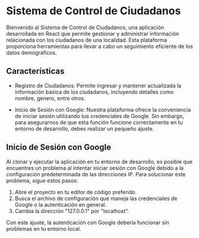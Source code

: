 # Sistema de Control de Ciudadanos

Bienvenido al Sistema de Control de Ciudadanos, una aplicación desarrollada en React que permite gestionar y administrar información relacionada con los ciudadanos de una localidad. Esta plataforma proporciona herramientas para llevar a cabo un seguimiento eficiente de los datos demográficos.

## Características

- Registro de Ciudadanos: Permite ingresar y mantener actualizada la información básica de los ciudadanos, incluyendo detalles como nombre, genero, entre otros.

- Inicio de Sesión con Google: Nuestra plataforma ofrece la conveniencia de iniciar sesión utilizando tus credenciales de Google. Sin embargo, para asegurarnos de que esta función funcione correctamente en tu entorno de desarrollo, debes realizar un pequeño ajuste.

## Inicio de Sesión con Google

Al clonar y ejecutar la aplicación en tu entorno de desarrollo, es posible que encuentres un problema al intentar iniciar sesión con Google debido a la configuración predeterminada de las direcciones IP. Para solucionar este problema, sigue estos pasos:

1. Abre el proyecto en tu editor de código preferido.
2. Busca el archivo de configuración que maneja las credenciales de Google o la autenticación en general.
4. Cambia la dirección "127.0.0.1" por "localhost".

Con este ajuste, la autenticación con Google debería funcionar sin problemas en tu entorno local.

